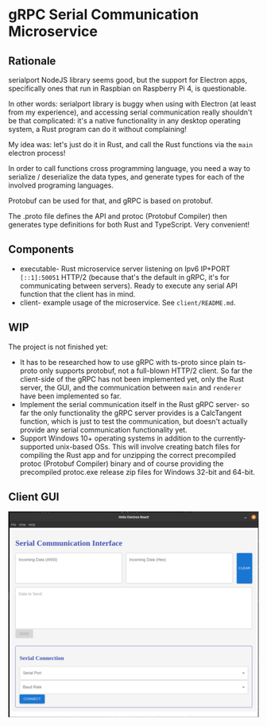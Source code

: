 # gRPC Serial Communication Microservice

## Rationale
serialport NodeJS library seems good, but the support for Electron apps, specifically ones that run in Raspbian on Raspberry Pi 4, is questionable.

In other words: serialport library is buggy when using with Electron (at least from my experience), and accessing serial communication really shouldn't be that complicated: it's a native functionality in any desktop operating system, a Rust program can do it without complaining!

My idea was: let's just do it in Rust, and call the Rust functions via the `main` electron process!

In order to call functions cross programming language, you need a way to serialize / deserialize the data types, and generate types for each of the involved programing languages.

Protobuf can be used for that, and gRPC is based on protobuf.

The .proto file defines the API and protoc (Protobuf Compiler) then generates type definitions for both Rust and TypeScript. Very convenient!

## Components
* executable- Rust microservice server listening on Ipv6 IP+PORT `[::1]:50051` HTTP/2 (because that's the default in gRPC, it's for communicating between servers). Ready to execute any serial API function that the client has in mind.
* client- example usage of the microservice. See `client/README.md`.

## WIP
The project is not finished yet:
* It has to be researched how to use gRPC with ts-proto since plain ts-proto only supports protobuf, not a full-blown HTTP/2 client. So far the client-side of the gRPC has not been implemented yet, only the Rust server, the GUI, and the communication between `main` and `renderer` have been implemented so far.
* Implement the serial communication itself in the Rust gRPC server- so far the only functionality the gRPC server provides is a CalcTangent function, which is just to test the communication, but doesn't actually provide any serial communication functionality yet.
* Support Windows 10+ operating systems in addition to the currently-supported unix-based OSs. This will involve creating batch files for compiling the Rust app and for unzipping the correct precompiled protoc (Protobuf Compiler) binary and of course providing the precompiled protoc.exe release zip files for Windows 32-bit and 64-bit.

## Client GUI
![Client_GUI_Screenshot](/docs/screenshots/client_screenshot.png)
